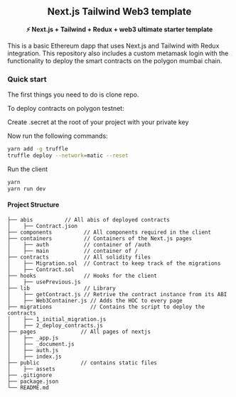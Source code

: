 <h2 align="center">Next.js Tailwind Web3 template</h2>

<p align="center"><b>⚡ Next.js + Tailwind + Redux + web3 ultimate starter template </b></p>

This is a basic Ethereum dapp that uses Next.js and Tailwind with Redux integration. This repository also includes a custom metamask login with the functionality to deploy the smart contracts on the polygon mumbai chain.

### Quick start

The first things you need to do is clone repo.

To deploy contracts on polygon testnet:

Create .secret at the root of your project with your private key

Now run the following commands:

```bash
yarn add -g truffle
truffle deploy --network=matic --reset
```

Run the client

```bash
yarn
yarn run dev
```

#### Project Structure

```
├── abis          // All abis of deployed contracts
│    ├── Contract.json
├── components          // All components required in the client
├── containers          // Containers of the Next.js pages
│    ├── auth           // container of /auth
│    ├── main           // container of /
├── contracts           // All solidity files
│    ├── Migration.sol  // Contract to keep track of the migrations
│    ├── Contract.sol
├── hooks               // Hooks for the client
│    ├── usePrevious.js
├── lib                 // Library
│    ├── getContract.js // Retrive the contract instance from its ABI
│    ├── Web3Container.js // Adds the HOC to every page
├── migrations            // Contains the script to deploy the contracts
│    ├── 1_initial_migration.js
│    ├── 2_deploy_contracts.js
├── pages              // All pages of nextjs
│    ├── _app.js
│    ├── _document.js
│    ├── auth.js
│    ├── index.js
├── public             // contains static files
│    ├── assets
├── .gitignore
├── package.json
└── README.md
```
